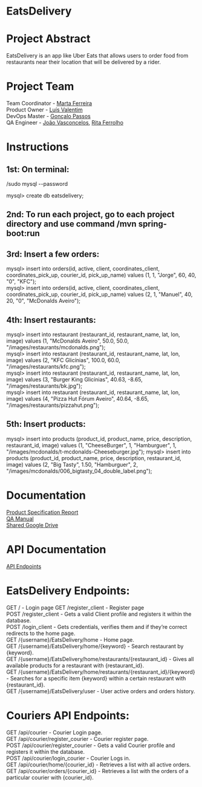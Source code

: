 # EatsDelivery




# Project Abstract
EatsDelivery is an app like Uber Eats that allows users to order food from restaurants near their location that will be delivered by a rider.

# Project Team

Team Coordinator - [Marta Ferreira](https://github.com/martasferreira) <br>
Product Owner - [Luís Valentim](https://github.com/LuisValentim1) <br>
DevOps Master - [Gonçalo Passos](https://github.com/gpassos99) <br>
QA Engineer - [João Vasconcelos](https://github.com/joaopvasconcelos99), [Rita Ferrolho](https://github.com/ritamf) <br>

# Instructions

## 1st: On terminal:

/sudo mysql --password

mysql> create db eatsdelivery;


## 2nd: To run each project, go to each project directory and use command /mvn spring-boot:run

## 3rd: Insert a few orders:

mysql> insert into orders(id, active, client, coordinates_client, coordinates_pick_up, courier_id, pick_up_name) values (1, 1, "Jorge", 60, 40, "0", "KFC");<br>
mysql> insert into orders(id, active, client, coordinates_client, coordinates_pick_up, courier_id, pick_up_name) values (2, 1, "Manuel", 40, 20, "0", "McDonalds Aveiro");

## 4th: Insert restaurants:

mysql> insert into restaurant (restaurant_id, restaurant_name, lat, lon, image) values (1, "McDonalds Aveiro", 50.0, 50.0, "/images/restaurants/mcdonalds.png");<br>
mysql> insert into restaurant (restaurant_id, restaurant_name, lat, lon, image) values (2, "KFC Glicínias", 100.0, 60.0, "/images/restaurants/kfc.png");<br>
mysql> insert into restaurant (restaurant_id, restaurant_name, lat, lon, image) values (3, "Burger King Glicínias", 40.63, -8.65, "/images/restaurants/bk.jpg");<br>
mysql> insert into restaurant (restaurant_id, restaurant_name, lat, lon, image) values (4, "Pizza Hut Fórum Aveiro", 40.64, -8.65, "/images/restaurants/pizzahut.png");


## 5th: Insert products:

mysql> insert into products (product_id, product_name, price, description, restaurant_id, image) values (1, "CheeseBurger", 1, "Hamburguer", 1, "/images/mcdonalds/t-mcdonalds-Cheeseburger.jpg");
mysql> insert into products (product_id, product_name, price, description, restaurant_id, image) values (2, "Big Tasty", 1.50, "Hamburguer", 2, "/images/mcdonalds/006_bigtasty_04_double_label.png");

# Documentation
[Product Specification Report](https://www.google.com) <br>
[QA Manual](https://www.google.com) <br>
[Shared Google Drive](https://drive.google.com/drive/folders/1zjzcV6-d80Iu5UTQMAQvateI-lRDypWi) <br>

# API Documentation
[API Endpoints](https://www.google.com)

# EatsDelivery Endpoints:

GET / - Login page
GET /register_client - Register page<br>
POST /register_client - Gets a valid Client profile and registers it within the database.<br>
POST /login_client - Gets credentials, verifies them and if they’re correct redirects to the home page.<br>
GET /{username}/EatsDelivery/home - Home page.<br>
GET /{username}/EatsDelivery/home/{keyword} - Search restaurant by {keyword}.<br>
GET /{username}/EatsDelivery/home/restaurants/{restaurant_id} - Gives all available products for a restaurant with {restaurant_id}.<br>
GET /{username}/EatsDelivery/home/restaurants/{restaurant_id}/{keyword} - Searches for a specific item {keyword} within a certain restaurant with {restaurant_id}.<br>
GET /{username}/EatsDelivery/user - User active orders and orders history.<br>

# Couriers API Endpoints:

GET /api/courier - Courier Login page. <br>
GET /api/courier/register_courier - Courier register page. <br>
POST /api/courier/register_courier - Gets a valid Courier profile and registers it within the database. <br>
POST /api/courier/login_courier - Courier Logs in. <br>
GET /api/courier/home/{courier_id}  -  Retrieves a list with all active orders. <br>
GET /api/courier/orders/{courier_id}  -  Retrieves a list with the orders of a particular courier with {courier_id}. <br>






